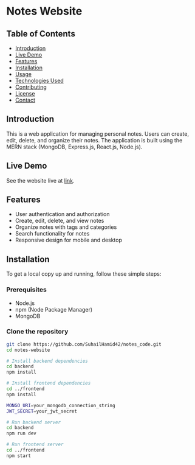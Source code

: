 # Notes Website

## Table of Contents
- [Introduction](#introduction)
- [Live Demo](#live-demo)
- [Features](#features)
- [Installation](#installation)
- [Usage](#usage)
- [Technologies Used](#technologies-used)
- [Contributing](#contributing)
- [License](#license)
- [Contact](#contact)

## Introduction
This is a web application for managing personal notes. Users can create, edit, delete, and organize their notes. The application is built using the MERN stack (MongoDB, Express.js, React.js, Node.js).

## Live Demo
See the website live at [link](https://suhailhamidnotes.netlify.app).

## Features
- User authentication and authorization
- Create, edit, delete, and view notes
- Organize notes with tags and categories
- Search functionality for notes
- Responsive design for mobile and desktop

## Installation
To get a local copy up and running, follow these simple steps:

### Prerequisites
- Node.js
- npm (Node Package Manager)
- MongoDB

### Clone the repository
```bash
git clone https://github.com/SuhailHamid42/notes_code.git
cd notes-website

# Install backend dependencies
cd backend
npm install

# Install frontend dependencies
cd ../frontend
npm install

MONGO_URI=your_mongodb_connection_string
JWT_SECRET=your_jwt_secret

# Run backend server
cd backend
npm run dev

# Run frontend server
cd ../frontend
npm start




